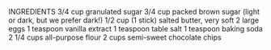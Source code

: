 INGREDIENTS
3/4 cup granulated sugar
3/4 cup packed brown sugar (light or dark, but we prefer dark!)
1/2 cup (1 stick) salted butter, very soft
2 large eggs
1 teaspoon vanilla extract
1 teaspoon table salt
1 teaspoon baking soda
2 1/4 cups all-purpose flour
2 cups semi-sweet chocolate chips



